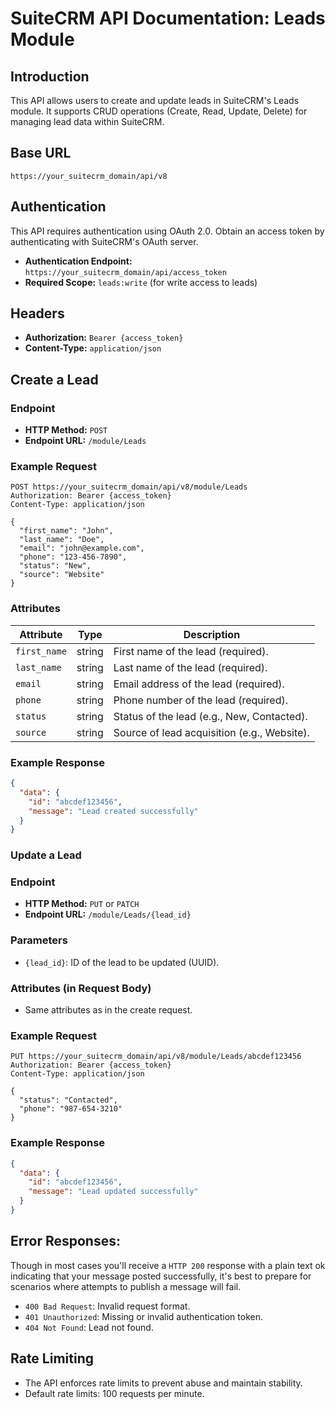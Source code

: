 # SuiteCRM API Documentation: Leads Module

## Introduction
This API allows users to create and update leads in SuiteCRM's Leads module. It supports CRUD operations (Create, Read, Update, Delete) for managing lead data within SuiteCRM.

## Base URL
`https://your_suitecrm_domain/api/v8`

## Authentication
This API requires authentication using OAuth 2.0. Obtain an access token by authenticating with SuiteCRM's OAuth server.

- **Authentication Endpoint:** `https://your_suitecrm_domain/api/access_token`
- **Required Scope:** `leads:write` (for write access to leads)

## Headers
- **Authorization:** `Bearer {access_token}`
- **Content-Type:** `application/json`

## Create a Lead

### Endpoint
- **HTTP Method:** `POST`
- **Endpoint URL:** `/module/Leads`

### Example Request
```http
POST https://your_suitecrm_domain/api/v8/module/Leads
Authorization: Bearer {access_token}
Content-Type: application/json

{
  "first_name": "John",
  "last_name": "Doe",
  "email": "john@example.com",
  "phone": "123-456-7890",
  "status": "New",
  "source": "Website"
}
```
### Attributes

| Attribute   | Type    | Description                                      |
|-------------|---------|--------------------------------------------------|
| `first_name`  | string  | First name of the lead (required).               |
| `last_name`   | string  | Last name of the lead (required).                |
| `email`       | string  | Email address of the lead (required).            |
| `phone`       | string  | Phone number of the lead (required).             |
| `status`      | string  | Status of the lead (e.g., New, Contacted).      |
| `source`      | string  | Source of lead acquisition (e.g., Website).      |

### Example Response
```json
{
  "data": {
    "id": "abcdef123456",
    "message": "Lead created successfully"
  }
}
```

### Update a Lead

### Endpoint
- **HTTP Method:** `PUT` or `PATCH`
- **Endpoint URL:** `/module/Leads/{lead_id}`

### Parameters
- `{lead_id}`: ID of the lead to be updated (UUID).

### Attributes (in Request Body)
- Same attributes as in the create request.

### Example Request
```http
PUT https://your_suitecrm_domain/api/v8/module/Leads/abcdef123456
Authorization: Bearer {access_token}
Content-Type: application/json

{
  "status": "Contacted",
  "phone": "987-654-3210"
}
```

### Example Response
```json
{
  "data": {
    "id": "abcdef123456",
    "message": "Lead updated successfully"
  }
}
```

## **Error Responses:**
Though in most cases you'll receive a `HTTP 200` response with a plain text ok indicating that your message posted successfully, it's best to prepare for scenarios where attempts to publish a message will fail.

  - `400 Bad Request`: Invalid request format.
  - `401 Unauthorized`: Missing or invalid authentication token.
  - `404 Not Found`: Lead not found.

## Rate Limiting
- The API enforces rate limits to prevent abuse and maintain stability.
- Default rate limits: 100 requests per minute.
